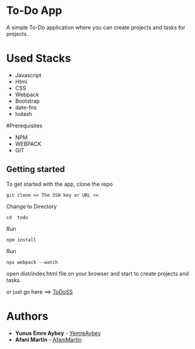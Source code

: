 # To-Do App

A simple To-Do application where you can create projects and tasks for projects.

# Used Stacks

- Javascript
- Html
- CSS
- Webpack
- Bootstrap
- date-fns
- lodash

#Prerequisites

- NPM
- WEBPACK
- GIT

## Getting started

To get started with the app, clone the repo

```
git clone => The SSH key or URL <=
```

Change to Directory

```
cd  todo
```

Run

```
npm install
```

Run

```
npx webpack --watch
```

open dist/index.html file on your browser and start to create projects and tasks.

or just go here ==> [ToDoSS]()

# Authors

- **Yunus Emre Aybey** - [YemreAybey](https://github.com/YemreAybey)
- **Afani Martin** - [AfaniMartin](https://github.com/whiz25)
